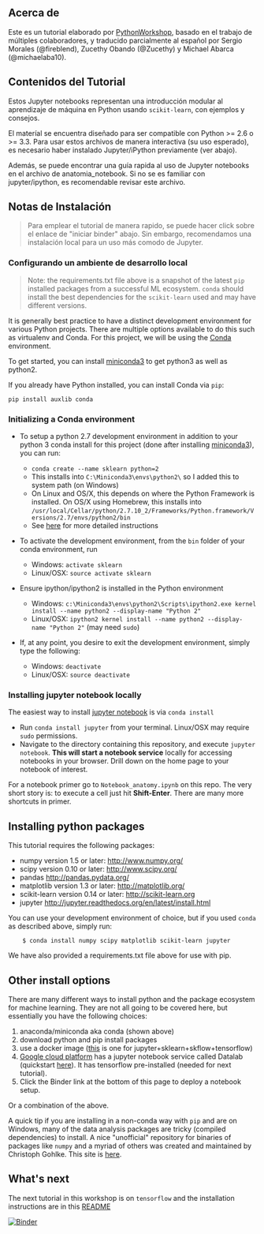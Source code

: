 ## Acerca de

Este es un tutorial elaborado por [PythonWorkshop](https://github.com/PythonWorkshop/), basado en el trabajo de múltiples colaboradores, y traducido parcialmente al español por Sergio Morales (@fireblend), Zucethy Obando (@Zucethy) y Michael Abarca (@michaelaba10).

## Contenidos del Tutorial

Estos Jupyter notebooks representan una introducción modular al aprendizaje de máquina en Python usando `scikit-learn`, con ejemplos y consejos.

El materíal se encuentra diseñado para ser compatible con Python >= 2.6 o >= 3.3. Para usar estos archivos de manera interactiva (su uso esperado), es necesario haber instalado Jupyter/iPython previamente (ver abajo).

Además, se puede encontrar una guía rapida al uso de Jupyter notebooks en el archivo de anatomia_notebook. Si no se es familiar con jupyter/ipython, es recomendable revisar este archivo.

## Notas de Instalación

> Para emplear el tutorial de manera rapido, se puede hacer click sobre el enlace de "iniciar binder" abajo. Sin embargo, recomendamos una instalación local para un uso más comodo de Jupyter.

### Configurando un ambiente de desarrollo local

> Note: the requirements.txt file above is a snapshot of the latest `pip` installed packages from a successful ML ecosystem.  `conda` should install the best dependencies for the `scikit-learn` used and may have different versions.

It is generally best practice to have a distinct development environment for various Python projects. There are multiple options available to do this such as virtualenv and Conda. For this project, we will be using the [Conda](https://www.continuum.io/why-anaconda) environment.

To get started, you can install [miniconda3](http://conda.pydata.org/docs/install/quick.html) to get python3 as well as python2.

If you already have Python installed, you can install Conda via `pip`:

```
pip install auxlib conda
```

### Initializing a Conda environment

* To setup a python 2.7 development environment in addition to your python 3 conda install for this project (done after installing [miniconda3](http://conda.pydata.org/docs/install/quick.html)), you can run:
  * `conda create --name sklearn python=2`
  * This installs into `C:\Miniconda3\envs\python2\` so I added this to system path (on Windows)
  * On Linux and OS/X, this depends on where the Python Framework is installed. On OS/X using Homebrew, this installs into `/usr/local/Cellar/python/2.7.10_2/Frameworks/Python.framework/Versions/2.7/envs/python2/bin`
  * See [here](http://conda.pydata.org/docs/py2or3.html) for more detailed instructions

* To activate the development environment, from the `bin` folder of your conda environment, run
  * Windows: `activate sklearn`
  * Linux/OSX: `source activate sklearn`

* Ensure ipython/ipython2 is installed in the Python environment
  * Windows: `c:\Miniconda3\envs\python2\Scripts\ipython2.exe kernel install --name python2 --display-name "Python 2"`
  * Linux/OSX: `ipython2 kernel install --name python2 --display-name "Python 2"` (may need `sudo`)

* If, at any point, you desire to exit the development environment, simply type the following:
  * Windows: `deactivate`
  * Linux/OSX: `source deactivate`


###  Installing jupyter notebook locally

The easiest way to install [jupyter notebook](http://jupyter.org/) is via `conda install`
* Run `conda install jupyter` from your terminal. Linux/OSX may require `sudo` permissions.
* Navigate to the directory containing this repository, and execute `jupyter notebook`. <b>This will start a notebook service</b> locally for accessing notebooks in your browser. Drill down on the home page to your notebook of interest.

For a notebook primer go to `Notebook_anatomy.ipynb` on this repo.  The very short story is: to execute a cell just hit <b>Shift-Enter</b>.  There are many more shortcuts in primer.

## Installing python packages

This tutorial requires the following packages:

 * numpy version 1.5 or later: http://www.numpy.org/
 * scipy version 0.10 or later: http://www.scipy.org/
 * pandas http://pandas.pydata.org/
 * matplotlib version 1.3 or later: http://matplotlib.org/
 * scikit-learn version 0.14 or later: http://scikit-learn.org
 * jupyter http://jupyter.readthedocs.org/en/latest/install.html

You can use your development environment of choice, but if you used `conda` as described above, simply run:
```
	$ conda install numpy scipy matplotlib scikit-learn jupyter
```

We have also provided a requirements.txt file above for use with pip.

## Other install options

There are many different ways to install python and the package ecosystem for machine learning.  They are not all going to be covered here, but essentially you have the following choices:

1. anaconda/miniconda aka conda (shown above)
2. download python and pip install packages
3. use a docker image ([this](https://hub.docker.com/r/wi3o/skflow-jupyternb/) is one for jupyter+sklearn+skflow+tensorflow)
4. [Google cloud platform](https://cloud.google.com/) has a jupyter notebook service called Datalab (quickstart [here](https://cloud.google.com/datalab/docs/quickstart)).  It has tensorflow pre-installed (needed for next tutorial).
5. Click the Binder link at the bottom of this page to deploy a notebook setup.

Or a combination of the above.

A quick tip if you are installing in a non-conda way with `pip` and are on Windows, many of the data analysis packages are tricky (compiled dependencies) to install.  A nice "unofficial" repository for binaries of packages like `numpy` and a myriad of others was created and maintained by Christoph Gohlke.  This site is [here](http://www.lfd.uci.edu/~gohlke/pythonlibs/).

## What's next

The next tutorial in this workshop is on `tensorflow` and the installation instructions are in this [README](https://github.com/PythonWorkshop/intro-to-tensorflow/blob/master/README.md)

[![Binder](http://mybinder.org/badge.svg)](http://mybinder.org/repo/PythonWorkshop/intro-to-sklearn)
